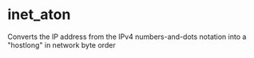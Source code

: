 # inet_aton
Converts the IP address from the IPv4 numbers-and-dots notation into a "hostlong" in network byte order
